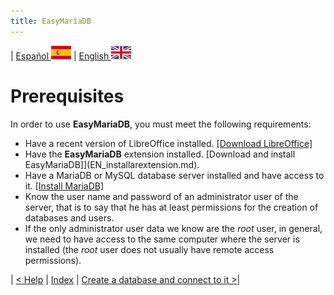 ```yaml
---
title: EasyMariaDB
---
```


| [ Español ](index.md) ![Jekyll](/img/spain.png) | [ English ](EN_index.md) ![Jekyll](/img/england.png)

# Prerequisites

In order to use **EasyMariaDB**, you must meet the following requirements:

- Have a recent version of LibreOffice installed. [[Download LibreOffice]](https://www.libreoffice.org/download/download-libreoffice)
- Have the **EasyMariaDB** extension installed. [Download and install EasyMariaDB]](EN_installarextension.md).
- Have a MariaDB or MySQL database server installed and have access to it. [[Install MariaDB]](EN_InstalarMariaDB.md)
- Know the user name and password of an administrator user of the server, that is to say that he has at least permissions for the creation of databases and users.
- If the only administrator user data we know are the *root* user, in general, we need to have access to the same computer where the server is installed (the *root* user does not usually have remote access permissions).

| [< Help](EN_ayuda.md) | [Index](EN_index.md#index) | [Create a database and connect to it >](EN_crearbd.md)|
